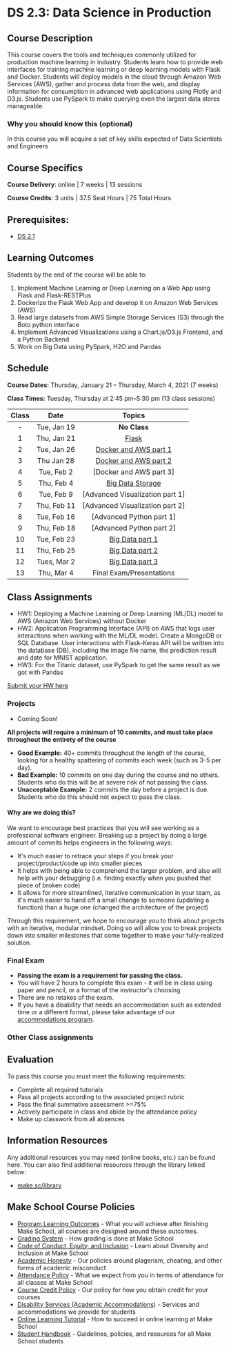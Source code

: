 # DS 2.3: Data Science in Production

## Course Description

This course covers the tools and techniques commonly utilized for production machine learning in industry. Students learn how to provide web interfaces for training machine learning or deep learning models with Flask and Docker. Students will deploy models in the cloud through Amazon Web Services (AWS), gather and process data from the web, and display information for consumption in advanced web applications using Plotly and D3.js. Students use PySpark to make querying even the largest data stores manageable.

### Why you should know this (optional)

In this course you will acquire a set of key skills expected of Data Scientists and Engineers

## Course Specifics

**Course Delivery**: online | 7 weeks | 13 sessions

**Course Credits**: 3 units | 37.5 Seat Hours | 75 Total Hours

## Prerequisites:  

- [DS 2.1](https://github.com/Make-School-Courses/DS-2.1-Machine-Learning)

## Learning Outcomes

Students by the end of the course will be able to:

1. Implement Machine Learning or Deep Learning on a Web App using Flask and Flask-RESTPlus
1. Dockerize the Flask Web App and develop it on Amazon Web Services (AWS)
1. Read large datasets from AWS Simple Storage Services (S3) through the Boto  python interface
1. Implement Advanced Visualizations using a Chart.js/D3.js Frontend, and a Python Backend
1. Work on Big Data using PySpark, H2O and Pandas



## Schedule
**Course Dates:** Thursday, January 21 – Thursday, March 4, 2021 (7 weeks)

**Class Times:** Tuesday, Thursday at 2:45 pm–5:30 pm (13 class sessions)

| Class |    Date     |             Topics              |
| :---: | :---------: | :-----------------------------: |
|   -   | Tue, Jan 19 |          **No Class**           |
|   1   | Thu, Jan 21 |             [Flask]             |
|   2   | Tue, Jan 26 |     [Docker and AWS part 1]     |
|   3   | Thu Jan 28  |     [Docker and AWS part 2]     |
|   4   | Tue, Feb 2  |     [Docker and AWS part 3]     |
|   5   | Thu, Feb 4  |       [Big Data Storage]        |
|   6   | Tue, Feb 9  | [Advanced Visualization part 1] |
|   7   | Thu, Feb 11 | [Advanced Visualization part 2] |
|   8   | Tue, Feb 16 |    [Advanced Python part 1]     |
|   9   | Thu, Feb 18 |    [Advanced Python part 2]     |
|  10   | Tue, Feb 23 |        [Big Data part 1]        |
|  11   | Thu, Feb 25 |        [Big Data part 2]        |
|  12   | Tues, Mar 2 |        [Big Data part 3]        |
|  13   | Thu, Mar 4  |    Final Exam/Presentations     |




[Flask]: Lessons/Flask.md
[Docker and AWS part 1]: Lessons/DockerAWS.md
[Docker and AWS part 2]: Lessons/DockerAWS.md 
[Big Data Storage]: Lessons/BigDataStorage.md
[Advance Visualization part 1]: Lessons/AdvanceVisualization.md
[Advance Visualization part 2]: Lessons/AdvanceVisualization.md
[Advance Python part 1]: Lessons/AdvancePython.md
[Advance Python part 2]: Lessons/AdvancePython.md
[Big Data part 1]: Lessons/BigData.md
[Big Data part 2]: Lessons/BigData.md
[Big Data part 3]: Lessons/BigData.md



## Class Assignments



* HW1: Deploying a Machine Learning or Deep Learning (ML/DL) model to AWS (Amazon Web Services) without Docker
* HW2: Application Programming Interface (API) on AWS that logs user interactions when working with the ML/DL model. Create a MongoDB or SQL Database. User interactions with Flask-Keras API will be written into the database (DB), including the image file name, the prediction result and date for MNIST application.
* HW3: For the Titanic dataset, use PySpark to get the same result as we got with Pandas

[Submit your HW here](https://docs.google.com/spreadsheets/d/1liWZs-aShDquz_LEB7B2YTzGF7VA_J7mWUFQxL3eR5M/edit#gid=139168632)
### Projects

- Coming Soon!

**All projects will require a minimum of 10 commits, and must take place throughout the entirety of the course**

- **Good Example:** 40+ commits throughout the length of the course, looking for a healthy spattering of commits each week (such as 3-5 per day).
- **Bad Example:** 10 commits on one day during the course and no others. Students who do this will be at severe risk of not passing the class.
- **Unacceptable Example:** 2 commits the day before a project is due. Students who do this should not expect to pass the class.

#### Why are we doing this?

We want to encourage best practices that you will see working as a professional software engineer. Breaking up a project by doing a large amount of commits helps engineers in the following ways:

- It's much easier to retrace your steps if you break your project/product/code up into smaller pieces
- It helps with being able to comprehend the larger problem, and also will help with your debugging (i.e. finding exactly when you pushed that piece of broken code)
- It allows for more streamlined, iterative communication in your team, as it's much easier to hand off a small change to someone (updating a function) than a huge one (changed the architecture of the project)

Through this requirement, we hope to encourage you to think about projects with an iterative, modular mindset. Doing so will allow you to break projects down into smaller milestones that come together to make your fully-realized solution.

### Final Exam

-  **Passing the exam is a requirement for passing the class.**
- You will have 2 hours to complete this exam - it will be in class using paper and pencil, or a format of the instructor's choosing
- There are no retakes of the exam.
- If you have a disability that needs an accommodation such as extended time or a different format, please take advantage of our [accommodations program](make.sc/disability-policy).

### Other Class assignments

## Evaluation
To pass this course you must meet the following requirements:

- Complete all required tutorials
- Pass all projects according to the associated project rubric
- Pass the final summative assessment >=75%
- Actively participate in class and abide by the attendance policy
- Make up classwork from all absences

##  Information Resources

Any additional resources you may need (online books, etc.) can be found here. You can also find additional resources through the library linked below:

- [make.sc/library](http://make.sc/library)


## Make School Course Policies

- [Program Learning Outcomes](https://make.sc/program-learning-outcomes) - What you will achieve after finishing Make School, all courses are designed around these outcomes.
- [Grading System](https://make.sc/grading-system) - How grading is done at Make School
- [Code of Conduct, Equity, and Inclusion](https://make.sc/code-of-conduct) - Learn about Diversity and Inclusion at Make School
- [Academic Honesty](https://make.sc/academic-honesty-policy) - Our policies around plagerism, cheating, and other forms of academic misconduct
- [Attendance Policy](https://make.sc/attendance-policy) - What we expect from you in terms of attendance for all classes at Make School
- [Course Credit Policy](https://make.sc/course-credit-policy) - Our policy for how you obtain credit for your courses
- [Disability Services (Academic Accommodations)](https://make.sc/disability-services) - Services and accommodations we provide for students
- [Online Learning Tutorial](https://make.sc/online-learning-tutorial) - How to succeed in online learning at Make School
- [Student Handbook](https://make.sc/student-handbook) - Guidelines, policies, and resources for all Make School students

